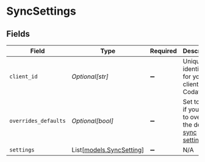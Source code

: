 # SyncSettings


## Fields

| Field                                                                                                                           | Type                                                                                                                            | Required                                                                                                                        | Description                                                                                                                     |
| ------------------------------------------------------------------------------------------------------------------------------- | ------------------------------------------------------------------------------------------------------------------------------- | ------------------------------------------------------------------------------------------------------------------------------- | ------------------------------------------------------------------------------------------------------------------------------- |
| `client_id`                                                                                                                     | *Optional[str]*                                                                                                                 | :heavy_minus_sign:                                                                                                              | Unique identifier for your client in Codat.                                                                                     |
| `overrides_defaults`                                                                                                            | *Optional[bool]*                                                                                                                | :heavy_minus_sign:                                                                                                              | Set to `True` if you want to override the default [sync settings](https://docs.codat.io/knowledge-base/advanced-sync-settings). |
| `settings`                                                                                                                      | List[[models.SyncSetting](../models/syncsetting.md)]                                                                            | :heavy_minus_sign:                                                                                                              | N/A                                                                                                                             |